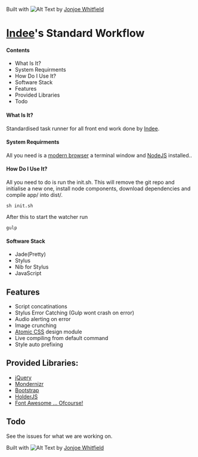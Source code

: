 Built with ![Alt Text](http://img-cache.cdn.gaiaonline.com/36f426e214c347d0d23f9ee897a3fcf1/http://i89.photobucket.com/albums/k239/bjf092/TinyBlackHeart.gif "logo") by [Jonjoe Whitfield](http://jonjoe.io)

# [Indee](http://indee.io)'s Standard Workflow

#### Contents
- What Is It?
- System Requirments
- How Do I Use It?
- Software Stack
- Features
- Provided Libraries
- Todo

#### What Is It?
Standardised task runner for all front end work done by [Indee](http://indee.io).

#### System Requirments
All you need is a [modern browser](http://www.google.com/intl/en_uk/chrome/browser/) a terminal window and [NodeJS](http://nodejs.org/) installed..

#### How Do I Use It?
All you need to do is run the init.sh. This will remove the git repo and initialise a new one, install node components, download dependencies and compile app/ into dist/.

```
sh init.sh
```

After this to start the watcher run 

```
gulp
```

#### Software Stack
- Jade(Pretty)
- Stylus
- Nib for Stylus
- JavaScript

## Features
- Script concatinations
- Stylus Error Catching (Gulp wont crash on error)
- Audio alerting on error
- Image crunching
- [Atomic CSS](http://www.google.com/intl/en_uk/chrome/browser/) design module
- Live compiling from default command
- Style auto prefixing

## Provided Libraries:
- [jQuery](http://jquery.com/)
- [Mondernizr](http://modernizr.com/)
- [Bootstrap](http://getbootstrap.com/)
- [HolderJS](http://imsky.github.io/holder/)
- [Font Awesome ... Ofcourse!](http://fortawesome.github.io/Font-Awesome/)

## Todo
See the issues for what we are working on.

Built with ![Alt Text](http://img-cache.cdn.gaiaonline.com/36f426e214c347d0d23f9ee897a3fcf1/http://i89.photobucket.com/albums/k239/bjf092/TinyBlackHeart.gif "logo") by [Jonjoe Whitfield](http://jonjoe.io)
